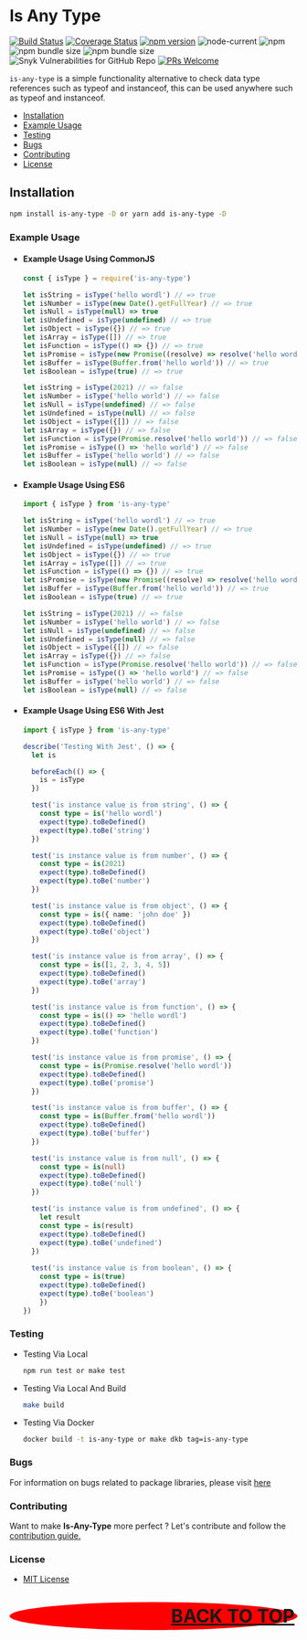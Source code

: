 # Is Any Type

[![Build Status](https://travis-ci.org/restuwahyu13/is-any-type.svg?branch=main)](https://travis-ci.org/restuwahyu13/is-any-type)
[![Coverage Status](https://coveralls.io/repos/github/restuwahyu13/is-any-type/badge.svg?branch=main)](https://coveralls.io/github/restuwahyu13/is-any-type?branch=main)
[![npm version](https://badge.fury.io/js/is-any-type.svg)](https://badge.fury.io/js/is-any-type)
![node-current](https://img.shields.io/node/v/is-any-type?style=flat-square)
![npm](https://img.shields.io/npm/dm/is-any-type)
![npm bundle size](https://img.shields.io/bundlephobia/min/is-any-type)
![npm bundle size](https://img.shields.io/bundlephobia/minzip/is-any-type)
![Snyk Vulnerabilities for GitHub Repo](https://img.shields.io/snyk/vulnerabilities/github/restuwahyu13/is-any-type)
[![PRs Welcome](https://img.shields.io/badge/PRs-welcome-brightgreen.svg?style=flat-square)](https://github.com/restuwahyu13/is-any-type/blob/main/CONTRIBUTING.md)

`is-any-type` is a simple functionality alternative to check data type references such as typeof and instanceof, this can be used anywhere such as typeof and instanceof.

- [Installation](#installation)
- [Example Usage](#example-usage)
- [Testing](#testing)
- [Bugs](#bugs)
- [Contributing](#contributing)
- [License](#license)

## Installation

```sh
npm install is-any-type -D or yarn add is-any-type -D
```

### Example Usage

- #### Example Usage Using CommonJS

  ```typescript
  const { isType } = require('is-any-type')

  let isString = isType('hello wordl') // => true
  let isNumber = isType(new Date().getFullYear) // => true
  let isNull = isType(null) => true
  let isUndefined = isType(undefined) // => true
  let isObject = isType({}) // => true
  let isArray = isType([]) // => true
  let isFunction = isType(() => {}) // => true
  let isPromise = isType(new Promise((resolve) => resolve('hello wordl'))) // => true
  let isBuffer = isType(Buffer.from('hello world')) // => true
  let isBoolean = isType(true) // => true

  let isString = isType(2021) // => false
  let isNumber = isType('hello world') // => false
  let isNull = isType(undefined) // => false
  let isUndefined = isType(null) // => false
  let isObject = isType({[]) // => false
  let isArray = isType({}) // => false
  let isFunction = isType(Promise.resolve('hello world')) // => false
  let isPromise = isType(() => 'hello world') // => false
  let isBuffer = isType('hello world') // => false
  let isBoolean = isType(null) // => false
  ```

- #### Example Usage Using ES6

  ```javascript
  import { isType } from 'is-any-type'

  let isString = isType('hello wordl') // => true
  let isNumber = isType(new Date().getFullYear) // => true
  let isNull = isType(null) => true
  let isUndefined = isType(undefined) // => true
  let isObject = isType({}) // => true
  let isArray = isType([]) // => true
  let isFunction = isType(() => {}) // => true
  let isPromise = isType(new Promise((resolve) => resolve('hello wordl'))) // => true
  let isBuffer = isType(Buffer.from('hello world')) // => true
  let isBoolean = isType(true) // => true

  let isString = isType(2021) // => false
  let isNumber = isType('hello world') // => false
  let isNull = isType(undefined) // => false
  let isUndefined = isType(null) // => false
  let isObject = isType({[]) // => false
  let isArray = isType({}) // => false
  let isFunction = isType(Promise.resolve('hello world')) // => false
  let isPromise = isType(() => 'hello world') // => false
  let isBuffer = isType('hello world') // => false
  let isBoolean = isType(null) // => false
  ```

- #### Example Usage Using ES6 With Jest

  ```typescript
  import { isType } from 'is-any-type'

  describe('Testing With Jest', () => {
    let is

    beforeEach(() => {
      is = isType
    })

    test('is instance value is from string', () => {
      const type = is('hello wordl')
      expect(type).toBeDefined()
      expect(type).toBe('string')
    })

    test('is instance value is from number', () => {
      const type = is(2021)
      expect(type).toBeDefined()
      expect(type).toBe('number')
    })

    test('is instance value is from object', () => {
      const type = is({ name: 'john doe' })
      expect(type).toBeDefined()
      expect(type).toBe('object')
    })

    test('is instance value is from array', () => {
      const type = is([1, 2, 3, 4, 5])
      expect(type).toBeDefined()
      expect(type).toBe('array')
    })

    test('is instance value is from function', () => {
      const type = is(() => 'hello wordl')
      expect(type).toBeDefined()
      expect(type).toBe('function')
    })

    test('is instance value is from promise', () => {
      const type = is(Promise.resolve('hello wordl'))
      expect(type).toBeDefined()
      expect(type).toBe('promise')
    })

    test('is instance value is from buffer', () => {
      const type = is(Buffer.from('hello wordl'))
      expect(type).toBeDefined()
      expect(type).toBe('buffer')
    })

    test('is instance value is from null', () => {
      const type = is(null)
      expect(type).toBeDefined()
      expect(type).toBe('null')
    })

    test('is instance value is from undefined', () => {
      let result
      const type = is(result)
      expect(type).toBeDefined()
      expect(type).toBe('undefined')
    })
    
    test('is instance value is from boolean', () => {
      const type = is(true)
      expect(type).toBeDefined()
      expect(type).toBe('boolean')
	  })
  })
  ```



### Testing

- Testing Via Local

  ```sh
  npm run test or make test
  ```

- Testing Via Local And Build

  ```sh
  make build
  ```

- Testing Via Docker

  ```sh
  docker build -t is-any-type or make dkb tag=is-any-type
  ```

### Bugs

For information on bugs related to package libraries, please visit
[here](https://github.com/restuwahyu13/is-any-type/issues)

### Contributing

Want to make **Is-Any-Type** more perfect ? Let's contribute and follow the
[contribution guide.](https://github.com/restuwahyu13/is-any-type/blob/main/CONTRIBUTING.md)

### License

- [MIT License](https://github.com/restuwahyu13/is-any-type/blob/main/LICENSE.md)

<p align="right" style="padding: 5px; border-radius: 100%; background-color: red; font-size: 2rem;">
  <b><a href="#is-any-type">BACK TO TOP</a></b>
</p>
